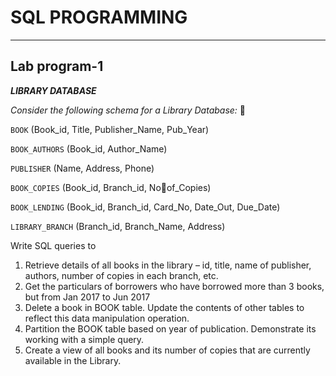 # SQL PROGRAMMING
___

## Lab program-1

_**LIBRARY DATABASE**_

_Consider the following schema for a Library Database:_ 📑

`BOOK` (Book_id, Title, Publisher_Name, Pub_Year) 

`BOOK_AUTHORS` (Book_id, Author_Name) 

`PUBLISHER` (Name, Address, Phone) 

`BOOK_COPIES` (Book_id, Branch_id, Noof_Copies)

`BOOK_LENDING` (Book_id, Branch_id, Card_No, Date_Out, Due_Date)

`LIBRARY_BRANCH` (Branch_id, Branch_Name, Address)

Write SQL queries to
1. Retrieve details of all books in the library – id, title, name of publisher, authors, 
number of copies in each branch, etc.
2. Get the particulars of borrowers who have borrowed more than 3 books, but from Jan
2017 to Jun 2017
3. Delete a book in BOOK table. Update the contents of other tables to reflect this data 
manipulation operation.
4. Partition the BOOK table based on year of publication. Demonstrate its working with a 
simple query.
5. Create a view of all books and its number of copies that are currently available in the
Library.
